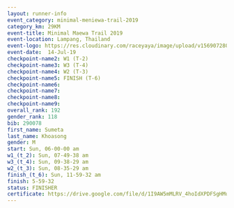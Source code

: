 ```yaml
---
layout: runner-info 
event_category: minimal-meniewa-trail-2019 
category_km: 29KM 
event-title: Minimal Maewa Trail 2019 
event-location: Lampang, Thailand 
event-logo: https://res.cloudinary.com/raceyaya/image/upload/v1569072805/logo/minimal-trail_ktnvsp.jpg 
event-date:  14-Jul-19 
checkpoint-name2: W1 (T-2) 
checkpoint-name3: W3 (T-4) 
checkpoint-name4: W2 (T-3) 
checkpoint-name5: FINISH (T-6) 
checkpoint-name6: 
checkpoint-name7: 
checkpoint-name8: 
checkpoint-name9: 
overall_rank: 192
gender_rank: 118
bib: 290078
first_name: Sumeta
last_name: Khoasong
gender: M
start: Sun, 06-00-00 am
w1_(t_2): Sun, 07-49-38 am
w3_(t_4): Sun, 09-38-29 am
w2_(t_3): Sun, 08-35-29 am
finish_(t_6): Sun, 11-59-32 am
finish: 5-59-32
status: FINISHER
certificate: https://drive.google.com/file/d/1I9AW5mMLRV_4hoIdXPDFSgHMu8zWF9zL/view?usp=sharing
---
```

